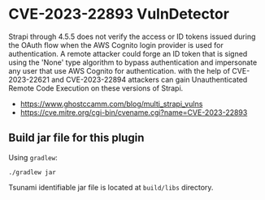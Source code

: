 # CVE-2023-22893 VulnDetector

Strapi through 4.5.5 does not verify the access or ID tokens issued during the OAuth flow when the AWS Cognito login provider is used for authentication. 
A remote attacker could forge an ID token that is signed using the 'None' type algorithm to bypass authentication and impersonate any user that use AWS Cognito for authentication. 
with the help of CVE-2023-22621 and CVE-2023-22894 attackers can gain Unauthenticated Remote Code Execution on these versions of Strapi.

- https://www.ghostccamm.com/blog/multi_strapi_vulns
- https://cve.mitre.org/cgi-bin/cvename.cgi?name=CVE-2023-22893

## Build jar file for this plugin

Using `gradlew`:

```shell
./gradlew jar
```

Tsunami identifiable jar file is located at `build/libs` directory.
